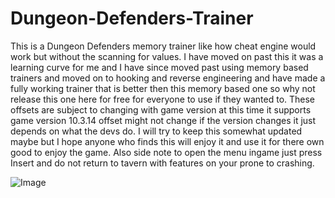 # Dungeon-Defenders-Trainer
This is a Dungeon Defenders memory trainer like how cheat engine would work but without the scanning for values. I have moved on past this it was a learning curve for me and I have since moved past using memory based trainers and moved on to hooking and reverse engineering and have made a fully working trainer that is better then this memory based one so why not release this one here for free for everyone to use if they wanted to. These offsets are subject to changing with game version at this time it supports game version 10.3.14 offset might not change if the version changes it just depends on what the devs do. I will try to keep this somewhat updated maybe but I hope anyone who finds this will enjoy it and use it for there own good to enjoy the game. Also side note to open the menu ingame just press Insert and do not return to tavern with features on your prone to crashing.

![Image](https://i.postimg.cc/hvv28tY6/Capture.png)
